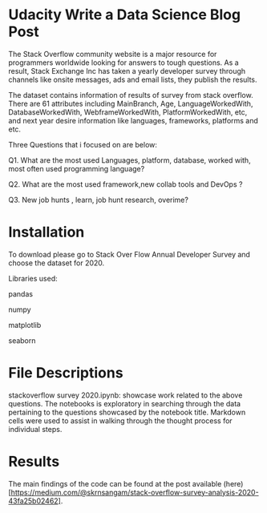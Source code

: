 #  Udacity Write a Data Science Blog Post

The Stack Overflow community website is a major resource for programmers worldwide looking for answers to tough questions. As a result, Stack Exchange Inc has taken a yearly developer survey through channels like onsite messages, ads and email lists, they publish the results.

The dataset contains information of results of survey from stack overflow. There are 61 attributes including MainBranch, Age, LanguageWorkedWith, DatabaseWorkedWith, WebframeWorkedWith, PlatformWorkedWith, etc, and next year desire information like languages, frameworks, platforms and etc.

Three Questions that i focused on are below:

Q1. What are the most used Languages, platform, database, worked with, most often used programming language?

Q2. What are the most used framework,new collab tools and DevOps ?

Q3. New job hunts , learn, job hunt research, overime?

# Installation

To download please go to Stack Over Flow Annual Developer Survey and choose the dataset for 2020.

Libraries used:

pandas

numpy

matplotlib

seaborn

# File Descriptions
stackoverflow survey 2020.ipynb: showcase work related to the above questions. The notebooks is exploratory in searching through the data pertaining to the questions showcased by the notebook title. Markdown cells were used to assist in walking through the thought process for individual steps.

# Results

The main findings of the code can be found at the post available (here)[https://medium.com/@skrnsangam/stack-overflow-survey-analysis-2020-43fa25b02462].
